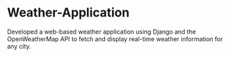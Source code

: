 # Weather-Application
Developed a web-based weather application using Django and the OpenWeatherMap API to fetch and display real-time weather information for any city. 
